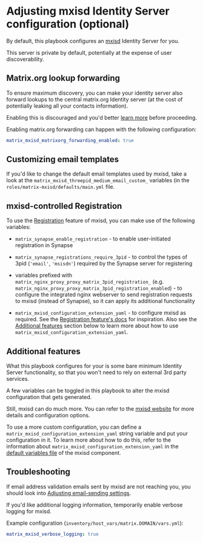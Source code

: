 # Adjusting mxisd Identity Server configuration (optional)

By default, this playbook configures an [mxisd](https://github.com/kamax-io/mxisd) Identity Server for you.

This server is private by default, potentially at the expense of user discoverability.


## Matrix.org lookup forwarding

To ensure maximum discovery, you can make your identity server also forward lookups to the central matrix.org Identity server (at the cost of potentially leaking all your contacts information).

Enabling this is discouraged and you'd better [learn more](https://github.com/kamax-io/mxisd/blob/master/docs/features/identity.md#lookups) before proceeding.

Enabling matrix.org forwarding can happen with the following configuration:

```yaml
matrix_mxisd_matrixorg_forwarding_enabled: true
```


## Customizing email templates

If you'd like to change the default email templates used by mxisd, take a look at the `matrix_mxisd_threepid_medium_email_custom_` variables
(in the `roles/matrix-mxisd/defaults/main.yml` file.


## mxisd-controlled Registration

To use the [Registration](https://github.com/kamax-matrix/mxisd/blob/master/docs/features/registration.md) feature of mxisd, you can make use of the following variables:

- `matrix_synapse_enable_registration` - to enable user-initiated registration in Synapse

- `matrix_synapse_registrations_require_3pid` - to control the types of 3pid (`'email'`, `'msisdn'`) required by the Synapse server for registering

- variables prefixed with `matrix_nginx_proxy_proxy_matrix_3pid_registration_` (e.g. `matrix_nginx_proxy_proxy_matrix_3pid_registration_enabled`) - to configure the integrated nginx webserver to send registration requests to mxisd (instead of Synapse), so it can apply its additional functionality

- `matrix_mxisd_configuration_extension_yaml` - to configure mxisd as required. See the [Registration feature's docs](https://github.com/kamax-matrix/mxisd/blob/master/docs/features/registration.md) for inspiration. Also see the [Additional features](#additional-features) section below to learn more about how to use `matrix_mxisd_configuration_extension_yaml`.


## Additional features

What this playbook configures for your is some bare minimum Identity Server functionality, so that you won't need to rely on external 3rd party services.

A few variables can be toggled in this playbook to alter the mxisd configuration that gets generated.

Still, mxisd can do much more.
You can refer to the [mxisd website](https://github.com/kamax-io/mxisd) for more details and configuration options.

To use a more custom configuration, you can define a `matrix_mxisd_configuration_extension_yaml` string variable
and put your configuration in it.
To learn more about how to do this, refer to the information about `matrix_mxisd_configuration_extension_yaml` in the [default variables file](../roles/matrix-mxisd/defaults/main.yml) of the mxisd component.


## Troubleshooting

If email address validation emails sent by mxisd are not reaching you, you should look into [Adjusting email-sending settings](configuring-playbook-email.md).

If you'd like additional logging information, temporarily enable verbose logging for mxisd.

Example configuration (`inventory/host_vars/matrix.DOMAIN/vars.yml`):

```yaml
matrix_mxisd_verbose_logging: true
```